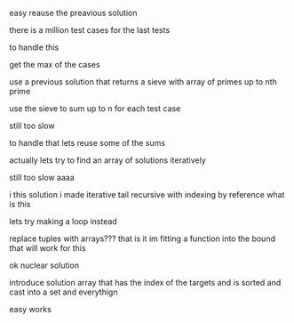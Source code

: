 easy reause the preavious solution

there is a million test cases for the last tests

to handle this

get the max of the cases

use a previous solution that returns a sieve with array of primes up to nth prime

use the sieve to sum up to n for each test case

still too slow

to handle that lets reuse some of the sums

actually lets try to find an array of solutions iteratively

still too slow aaaa

i this solution i made iterative tail recursive with indexing by reference what is this

lets try making a loop instead

replace tuples with arrays???
that is it im fitting a function into the bound that will work for this

ok nuclear solution

introduce solution array that has the index of the targets and is sorted and cast into a set and everythign

easy works 


